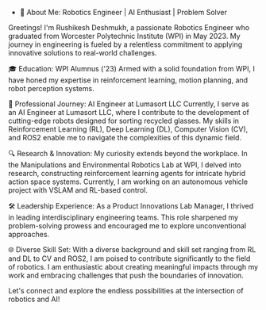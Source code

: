 - 🤖 About Me: Robotics Engineer | AI Enthusiast | Problem Solver

Greetings! I'm Rushikesh Deshmukh, a passionate Robotics Engineer who graduated from Worcester Polytechnic Institute (WPI) in May 2023. My journey in engineering is fueled by a relentless commitment to applying innovative solutions to real-world challenges.

🎓 Education: WPI Alumnus ('23)
Armed with a solid foundation from WPI, I have honed my expertise in reinforcement learning, motion planning, and robot perception systems.

💼 Professional Journey: AI Engineer at Lumasort LLC
Currently, I serve as an AI Engineer at Lumasort LLC, where I contribute to the development of cutting-edge robots designed for sorting recycled glasses. My skills in Reinforcement Learning (RL), Deep Learning (DL), Computer Vision (CV), and ROS2 enable me to navigate the complexities of this dynamic field.

🔍 Research & Innovation:
My curiosity extends beyond the workplace. In the Manipulations and Environmental Robotics Lab at WPI, I delved into research, constructing reinforcement learning agents for intricate hybrid action space systems. Currently, I am working on an autonomous vehicle project with VSLAM and RL-based control. 

🛠️ Leadership Experience:
As a Product Innovations Lab Manager, I thrived in leading interdisciplinary engineering teams. This role sharpened my problem-solving prowess and encouraged me to explore unconventional approaches.

🌐 Diverse Skill Set:
With a diverse background and skill set ranging from RL and DL to CV and ROS2, I am poised to contribute significantly to the field of robotics. I am enthusiastic about creating meaningful impacts through my work and embracing challenges that push the boundaries of innovation.

Let's connect and explore the endless possibilities at the intersection of robotics and AI!
<!-- - 💞️ I’m looking to collaborate on ... -->
<!-- - 📫 How to reach me -->

<!---
RushiPDeshmukh/RushiPDeshmukh is a ✨ special ✨ repository because its `README.md` (this file) appears on your GitHub profile.
You can click the Preview link to take a look at your changes.
--->
